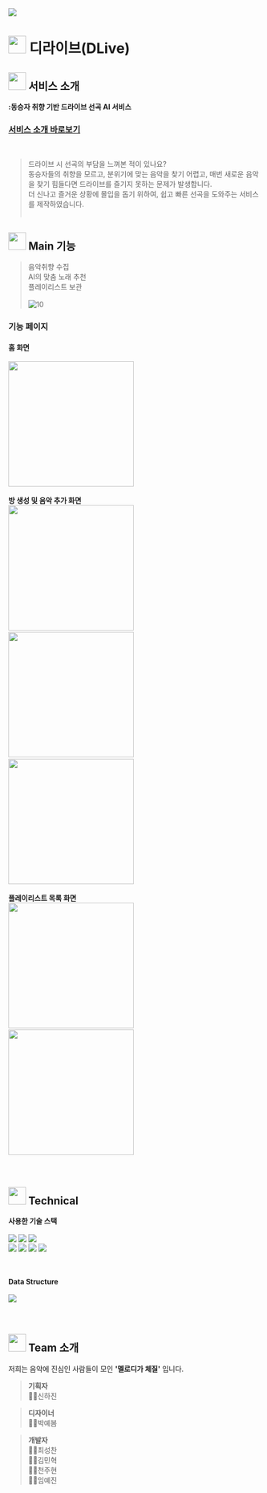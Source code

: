 <img src = "https://www.notion.so/image/https%3A%2F%2Fs3-us-west-2.amazonaws.com%2Fsecure.notion-static.com%2Fbf071050-8aed-457c-9875-0d008a1e3e92%2F%25E1%2584%2585%25E1%2585%25A9%25E1%2584%2580%25E1%2585%25A9.png?table=block&id=b99ddc5a-4536-4328-8c77-32a5239a1cf0&spaceId=4bed42de-71b8-4266-b5a7-e99ce099274c&width=1530&userId=d004bf15-60d6-4bbc-8417-a2eca108ac26&cache=v2">

# <img src = "https://www.notion.so/image/https%3A%2F%2Fs3-us-west-2.amazonaws.com%2Fsecure.notion-static.com%2F2d84f74b-2400-462d-ab8b-c89d880bbd12%2Fdlive_logo.png?table=block&id=b99ddc5a-4536-4328-8c77-32a5239a1cf0&spaceId=4bed42de-71b8-4266-b5a7-e99ce099274c&width=250&userId=d004bf15-60d6-4bbc-8417-a2eca108ac26&cache=v2" width="35" height="35" > 디라이브(DLive)<br>


## <img src = "https://github.com/1st-PARD-APP-PART/pixel_n_semicolon/assets/127292731/12061128-e02b-41f8-a1c4-6fd16dd95835" height="35"> 서비스 소개
**:동승자 취향 기반 드라이브 선곡 AI 서비스**<br>
### [서비스 소개 바로보기](https://www.notion.so/Dlive-b99ddc5a453643288c7732a5239a1cf0)  
<br>

> 드라이브 시 선곡의 부담을 느껴본 적이 있나요?<br>
> 동승자들의 취향을 모르고, 분위기에 맞는 음악을 찾기 어렵고, 매번 새로운 음악을 찾기 힘들다면 드라이브를 즐기지 못하는 문제가 발생합니다.<br>
> 더 신나고 즐거운 상황에 몰입을 돕기 위하여, 쉽고 빠른 선곡을 도와주는 서비스를 제작하였습니다.<br><br>


## <img src = "https://github.com/1st-PARD-APP-PART/pixel_n_semicolon/assets/127292731/120b212a-7351-407e-b3b5-55cb54791c84" height="35">  Main 기능 
> 음악취향 수집<br>
> AI의 맞춤 노래 추천<br>
> 플레이리스트 보관<br><br>
![10](https://github.com/Club-PARD/Tell-Me/assets/74640695/12c71708-e5f3-4297-84f6-685c1258f7bd)

### 기능 페이지
#### 홈 화면
<img src = "https://github.com/I-mYejin/2023OSS_TeamProject/assets/127292731/d7afb525-5cb8-4c0b-ae83-99f83306f8b4" width="250"> <br><br>
**방 생성 및 음악 추가 화면<br>**
<img src = "https://github.com/I-mYejin/2023OSS_TeamProject/assets/127292731/4cc98d8c-2bb4-4283-919c-5f566a307f02" width="250">&nbsp;&nbsp;
<img src = "https://github.com/I-mYejin/2023OSS_TeamProject/assets/127292731/286f5fb7-15bf-494e-884a-84b003abd109" width="250">&nbsp;&nbsp;
<img src = "https://github.com/I-mYejin/2023OSS_TeamProject/assets/127292731/ba5d0c7c-7e09-4941-ae7b-36f396f829b8" width="250"> <br><br>
**플레이리스트 목록 화면<br>**
<img src = "https://github.com/I-mYejin/2023OSS_TeamProject/assets/127292731/c82132dc-dafe-4655-9f95-4e90c733c434" width="250">&nbsp;&nbsp;
<img src = "https://github.com/I-mYejin/2023OSS_TeamProject/assets/127292731/7cb224bb-f66e-41f0-bd64-37a2d16f1fd6" width="250"><br><br><br>


## <img src = "https://github.com/1st-PARD-APP-PART/pixel_n_semicolon/assets/127292731/12061128-e02b-41f8-a1c4-6fd16dd95835" height="35"> Technical
**사용한 기술 스택**<br><br>
<img src="https://img.shields.io/badge/Flutter-white?style=for-the-badge&logo=Flutter&logoColor=02569B"/>
<img src="https://img.shields.io/badge/Firebase-white?style=for-the-badge&logo=Firebase&logoColor=FFCA28"/>
<img src="https://img.shields.io/badge/Dart-white?style=for-the-badge&logo=Dart&logoColor=0175C2"/>
<br>
<img src="https://img.shields.io/badge/Figma-white?style=for-the-badge&logo=Figma"/>
<img src="https://img.shields.io/badge/Git-white?style=for-the-badge&logo=Git&logoColor=F05032"/>
<img src="https://img.shields.io/badge/GitHub-white?style=for-the-badge&logo=GitHub&logoColor=181717"/>
<img src="https://img.shields.io/badge/.ENV-white?style=for-the-badge&logo=.ENV"/>
<br><br><br>


**Data Structure**<br><br>
<img src = "https://github.com/1st-PARD-APP-PART/pixel_n_semicolon/assets/127292731/ec1f6f3b-ea83-4a18-a6e5-05d940f3568c"><br><br><br>


## <img src = "https://github.com/1st-PARD-APP-PART/pixel_n_semicolon/assets/127292731/120b212a-7351-407e-b3b5-55cb54791c84" height="35"> Team 소개
저희는 음악에 진심인 사람들이 모인 **'멜로디가 체질'** 입니다.<br>

> **기획자**<br>
> 💁‍♀️신하진<br>

> **디자이너**<br>
> 👩‍🎨박예봄<br>

> **개발자**<br>
> 🧑‍💻최성찬<br>
> 🧑‍💻김민혁<br>
> 🧑‍💻천주현<br>
> 👩‍💻임예진<br>
